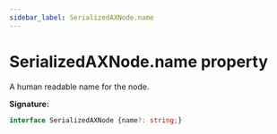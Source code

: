 ```yaml
---
sidebar_label: SerializedAXNode.name
---
```

# SerializedAXNode.name property

A human readable name for the node.

**Signature:**

```typescript
interface SerializedAXNode {name?: string;}
```
